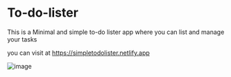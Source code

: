 # To-do-lister
This is a Minimal and simple to-do lister app where you can list and manage your tasks

you can visit at https://simpletodolister.netlify.app

![image](https://user-images.githubusercontent.com/86983295/191284887-88a1ad32-5d38-45f0-810e-da336bf91638.png)
